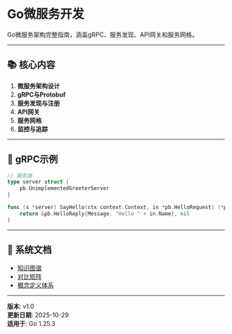 ﻿# Go微服务开发

Go微服务架构完整指南，涵盖gRPC、服务发现、API网关和服务网格。

---

## 📚 核心内容

1. **微服务架构设计**
2. **gRPC与Protobuf**
3. **服务发现与注册**
4. **API网关**
5. **服务网格**
6. **监控与追踪**

---

## 🚀 gRPC示例

```go
// 服务端
type server struct {
    pb.UnimplementedGreeterServer
}

func (s *server) SayHello(ctx context.Context, in *pb.HelloRequest) (*pb.HelloReply, error) {
    return &pb.HelloReply{Message: "Hello " + in.Name}, nil
}
```

---

## 📖 系统文档

- [知识图谱](./00-知识图谱.md)
- [对比矩阵](./00-对比矩阵.md)
- [概念定义体系](./00-概念定义体系.md)

---

**版本**: v1.0  
**更新日期**: 2025-10-29  
**适用于**: Go 1.25.3
